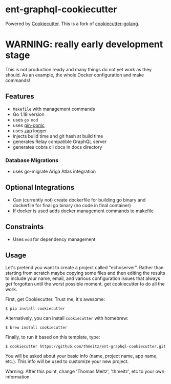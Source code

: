 # ent-graphql-cookiecutter

Powered by [Cookiecutter](https://github.com/audreyr/cookiecutter). This is a fork of [cookiecutter-golang](https://github.com/lacion/cookiecutter-golang).

# WARNING: really early development stage

This is not production ready and many things do not yet work as they should. As an example, the whole Docker configuration and make commands!

## Features

- `Makefile` with management commands
- Go 1.18 version
- uses `go mod`
- uses [gin-gonic](https://github.com/gin-gonic/gin)
- uses [zap](https://github.com/uber-go/zap) logger
- injects build time and git hash at build time
- generates Relay compatible GraphQL server
- generates cobra cli docs in docs directory 

### Database Migrations

- uses go-migrate Ariga Atlas integration

## Optional Integrations

- Can (currently not) create dockerfile for building go binary and dockerfile for final go binary (no code in final container)
- If docker is used adds docker management commands to makefile

## Constraints

- Uses `mod` for dependency management

## Usage

Let's pretend you want to create a project called "echoserver". Rather than starting from scratch maybe copying 
some files and then editing the results to include your name, email, and various configuration issues that always 
get forgotten until the worst possible moment, get cookiecutter to do all the work.

First, get Cookiecutter. Trust me, it's awesome:
```console
$ pip install cookiecutter
```

Alternatively, you can install `cookiecutter` with homebrew:
```console
$ brew install cookiecutter
```

Finally, to run it based on this template, type:
```console
$ cookiecutter https://github.com/thmeitz/ent-graphql-cookiecutter.git
```

You will be asked about your basic info (name, project name, app name, etc.). This info will be used to customize your new project.

Warning: After this point, change 'Thomas Meitz', 'thmeitz', etc to your own information.

